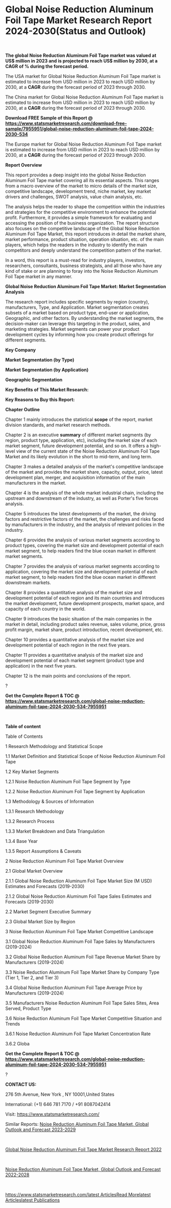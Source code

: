 <h1>Global Noise Reduction Aluminum Foil Tape Market Research Report 2024-2030(Status and Outlook)</h1><br/><p><strong>The global Noise Reduction Aluminum Foil Tape market was valued at US$ million in 2023 and is projected to reach US$ million by 2030, at a <strong>CAGR</strong> of % during the forecast period.</strong></p>
 
 
 
 <p>The USA market for Global Noise Reduction Aluminum Foil Tape market is estimated to increase from USD million in 2023 to reach USD million by 2030, at a <strong>CAGR</strong> during the forecast period of 2023 through 2030.</p>
 
 
 
 <p>The China market for Global Noise Reduction Aluminum Foil Tape market is estimated to increase from USD million in 2023 to reach USD million by 2030, at a <strong>CAGR</strong> during the forecast period of 2023 through 2030.</p>
 
 
 
 <p><strong>Download FREE Sample of this Report @ <a href="https://www.statsmarketresearch.com/download-free-sample/7955951/global-noise-reduction-aluminum-foil-tape-2024-2030-534">https://www.statsmarketresearch.com/download-free-sample/7955951/global-noise-reduction-aluminum-foil-tape-2024-2030-534</a></strong></p>
 
 
 
 <p>The Europe market for Global Noise Reduction Aluminum Foil Tape market is estimated to increase from USD million in 2023 to reach USD million by 2030, at a <strong>CAGR</strong> during the forecast period of 2023 through 2030.</p>
 
 
 
 <p><strong>Report Overview</strong></p>
 
 
 
 <p>This report provides a deep insight into the global Noise Reduction Aluminum Foil Tape market covering all its essential aspects. This ranges from a macro overview of the market to micro details of the market size, competitive landscape, development trend, niche market, key market drivers and challenges, SWOT analysis, value chain analysis, etc.</p>
 
 
 
 <p>The analysis helps the reader to shape the competition within the industries and strategies for the competitive environment to enhance the potential profit. Furthermore, it provides a simple framework for evaluating and accessing the position of the business organization. The report structure also focuses on the competitive landscape of the Global Noise Reduction Aluminum Foil Tape Market, this report introduces in detail the market share, market performance, product situation, operation situation, etc. of the main players, which helps the readers in the industry to identify the main competitors and deeply understand the competition pattern of the market.</p>
 
 
 
 <p>In a word, this report is a must-read for industry players, investors, researchers, consultants, business strategists, and all those who have any kind of stake or are planning to foray into the Noise Reduction Aluminum Foil Tape market in any manner.</p>
 
 
 
 <p><strong>Global Noise Reduction Aluminum Foil Tape Market: Market Segmentation Analysis</strong></p>
 
 
 
 <p>The research report includes specific segments by region (country), manufacturers, Type, and Application. Market segmentation creates subsets of a market based on product type, end-user or application, Geographic, and other factors. By understanding the market segments, the decision-maker can leverage this targeting in the product, sales, and marketing strategies. Market segments can power your product development cycles by informing how you create product offerings for different segments.</p>
 
 
 
 <p><strong>Key Company</strong></p>
 
 
 
 <p><strong>Market Segmentation (by Type)</strong></p>
 
 
 
 <p><strong>Market Segmentation (<strong>by Application</strong>)</strong></p>
 
 
 
 <p><strong>Geographic Segmentation</strong></p>
 
 
 
 <p><strong>Key Benefits of This Market Research:</strong></p>
 
 
 
 <p><strong>Key <strong>Reasons to Buy</strong> this Report:</strong></p>
 
 
 
 <p><strong>Chapter Outline</strong></p>
 
 
 
 <p>Chapter 1 mainly introduces the statistical <strong>scope</strong> of the report, market division standards, and market research methods.</p>
 
 
 
 <p>Chapter 2 is an executive <strong>summary</strong> of different market segments (by region, product type, application, etc), including the market size of each market segment, future development potential, and so on. It offers a high-level view of the current state of the Noise Reduction Aluminum Foil Tape Market and its likely evolution in the short to mid-term, and long term.</p>
 
 
 
 <p>Chapter 3 makes a detailed analysis of the market&#39;s competitive landscape of the market and provides the market share, capacity, output, price, latest development plan, merger, and acquisition information of the main manufacturers in the market.</p>
 
 
 
 <p>Chapter 4 is the analysis of the whole market industrial chain, including the upstream and downstream of the industry, as well as Porter&#39;s five forces analysis.</p>
 
 
 
 <p>Chapter 5 introduces the latest developments of the market, the driving factors and restrictive factors of the market, the challenges and risks faced by manufacturers in the industry, and the analysis of relevant policies in the industry.</p>
 
 
 
 <p>Chapter 6 provides the analysis of various market segments according to product types, covering the market size and development potential of each market segment, to help readers find the blue ocean market in different market segments.</p>
 
 
 
 <p>Chapter 7 provides the analysis of various market segments according to application, covering the market size and development potential of each market segment, to help readers find the blue ocean market in different downstream markets.</p>
 
 
 
 <p>Chapter 8 provides a quantitative analysis of the market size and development potential of each region and its main countries and introduces the market development, future development prospects, market space, and capacity of each country in the world.</p>
 
 
 
 <p>Chapter 9 introduces the basic situation of the main companies in the market in detail, including product sales revenue, sales volume, price, gross profit margin, market share, product introduction, recent development, etc.</p>
 
 
 
 <p>Chapter 10 provides a quantitative analysis of the market size and development potential of each region in the next five years.</p>
 
 
 
 <p>Chapter 11 provides a quantitative analysis of the market size and development potential of each market segment (product type and application) in the next five years.</p>
 
 
 
 <p>Chapter 12 is the main points and conclusions of the report.</p>
 
 
 
 <p>? </p>
 
 
 
 <div><b>Get the Complete Report & TOC @ <a href="https://www.statsmarketresearch.com/global-noise-reduction-aluminum-foil-tape-2024-2030-534-7955951">https://www.statsmarketresearch.com/global-noise-reduction-aluminum-foil-tape-2024-2030-534-7955951</a></b></div>
 
 
 
 <p><br />
 
 <b>Table of content</b></p>
 
 
 
 <p>Table of Contents<br />
 
 1 Research Methodology and Statistical Scope<br />
 
 1.1 Market Definition and Statistical Scope of Noise Reduction Aluminum Foil Tape<br />
 
 1.2 Key Market Segments<br />
 
 1.2.1 Noise Reduction Aluminum Foil Tape Segment by Type<br />
 
 1.2.2 Noise Reduction Aluminum Foil Tape Segment by Application<br />
 
 1.3 Methodology & Sources of Information<br />
 
 1.3.1 Research Methodology<br />
 
 1.3.2 Research Process<br />
 
 1.3.3 Market Breakdown and Data Triangulation<br />
 
 1.3.4 Base Year<br />
 
 1.3.5 Report Assumptions & Caveats<br />
 
 2 Noise Reduction Aluminum Foil Tape Market Overview<br />
 
 2.1 Global Market Overview<br />
 
 2.1.1 Global Noise Reduction Aluminum Foil Tape Market Size (M USD) Estimates and Forecasts (2019-2030)<br />
 
 2.1.2 Global Noise Reduction Aluminum Foil Tape Sales Estimates and Forecasts (2019-2030)<br />
 
 2.2 Market Segment Executive Summary<br />
 
 2.3 Global Market Size by Region<br />
 
 3 Noise Reduction Aluminum Foil Tape Market Competitive Landscape<br />
 
 3.1 Global Noise Reduction Aluminum Foil Tape Sales by Manufacturers (2019-2024)<br />
 
 3.2 Global Noise Reduction Aluminum Foil Tape Revenue Market Share by Manufacturers (2019-2024)<br />
 
 3.3 Noise Reduction Aluminum Foil Tape Market Share by Company Type (Tier 1, Tier 2, and Tier 3)<br />
 
 3.4 Global Noise Reduction Aluminum Foil Tape Average Price by Manufacturers (2019-2024)<br />
 
 3.5 Manufacturers Noise Reduction Aluminum Foil Tape Sales Sites, Area Served, Product Type<br />
 
 3.6 Noise Reduction Aluminum Foil Tape Market Competitive Situation and Trends<br />
 
 3.6.1 Noise Reduction Aluminum Foil Tape Market Concentration Rate<br />
 
 3.6.2 Globa</p>
 
 
 
 <div><b>Get the Complete Report & TOC @ <a href="https://www.statsmarketresearch.com/global-noise-reduction-aluminum-foil-tape-2024-2030-534-7955951">https://www.statsmarketresearch.com/global-noise-reduction-aluminum-foil-tape-2024-2030-534-7955951</a></b></div>
 
 
 
 <p>? </p>
 
 
 
 <p><b>CONTACT US:</b><br />
 
 276 5th Avenue, New York , NY 10001,United States<br />
 
 International: (+1) 646 781 7170 / +91 8087042414<br />
 
 Visit: <a href="https://www.statsmarketresearch.com/">https://www.statsmarketresearch.com/</a><br />
 
 Similar Reports: <a href="https://www.statsmarketresearch.com/global-noise-reduction-aluminum-foil-tape-2024-2030-534-7955951">Noise Reduction Aluminum Foil Tape Market, Global Outlook and Forecast 2023-2029</a><br />
 
 <br />
 
 <a href="https://www.statsmarketresearch.com/global-noise-reduction-aluminum-foil-tape-2024-2030-534-7955951">Global Noise Reduction Aluminum Foil Tape Market Research Report 2022</a><br />
 
 <br />
 
 <a href="https://www.statsmarketresearch.com/global-noise-reduction-aluminum-foil-tape-2024-2030-534-7955951">Noise Reduction Aluminum Foil Tape Market, Global Outlook and Forecast 2022-2028</a><br />
 
 <br />
 
 <a href="https://gyeongbokgung.com">https://www.statsmarketresearch.com/</a><a href="https://hallyeomaritime.com">latest Articles</a><a href="https://jingwansa.com">Read More</a><a href="https://nguoiviet.jp/">latest Articles</a><a href="https://www.intelmarketresearch.com/">latest Publications</a></p>